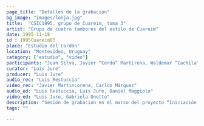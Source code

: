 ```yaml
---
page_title: "Detalles de la grabación"
bg_image: "images/lonja.jpg"
title:  "CSIC1995, grupo de Cuareim, toma 3"  
artist: "Grupo de cuatro tambores del estilo de Cuareim"  
date: 1995-11-18
id : 1995Cuareim03  
place: "Estudio del Cordón"  
location: "Montevideo, Uruguay"  
category: ["estudio", "video"]
participants: "Juan Silva, Javier “Cerdo” Martirena, Waldemar “Cachila” Silva, Raúl Silva"  
curator: "Luis Jure"  
producer: "Luis Jure"  
audio_rec: "Luis Restuccia"  
video_rec: "Javier Martincorena, Carlos Márquez"  
audio_ed: "Luis Restuccia, Luis Jure, Daniel Maggiolo"  
video_ed: "Luis Jure, Gabriela Onetto"  
description: "Sesión de grabación en el marco del proyecto “Iniciación a la documentación y análisis del candombe afro-uruguayo”, financiado por la CSIC, Comisión Sectorial de Investigación Científica de la Universidad de la República."  
tags: ""  

---
```

